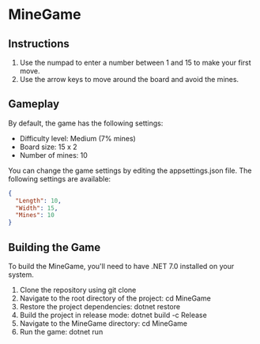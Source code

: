 # MineGame

## Instructions
1. Use the numpad to enter a number between 1 and 15 to make your first move.
2. Use the arrow keys to move around the board and avoid the mines.

## Gameplay
By default, the game has the following settings:

* Difficulty level: Medium (7% mines)
* Board size: 15 x 2
* Number of mines: 10

You can change the game settings by editing the appsettings.json file. The following settings are available:

```json
{
  "Length": 10,
  "Width": 15,
  "Mines": 10
}
```

## Building the Game

To build the MineGame, you'll need to have .NET 7.0 installed on your system.

1. Clone the repository using git clone
2. Navigate to the root directory of the project: cd MineGame
3. Restore the project dependencies: dotnet restore
4. Build the project in release mode: dotnet build -c Release
5. Navigate to the MineGame directory: cd MineGame
6. Run the game: dotnet run